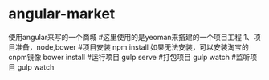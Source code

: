 # angular-market
使用angular来写的一个商城
#这里使用的是yeoman来搭建的一个项目工程
1、项目准备，node,bower
#项目安装
npm install
如果无法安装，可以安装淘宝的cnpm镜像
bower install
#运行项目
gulp serve
#打包项目
gulp watch
#监听项目
gulp watch
